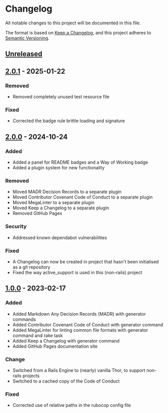 # Changelog

All notable changes to this project will be documented in this file.

The format is based on [Keep a Changelog](https://keepachangelog.com/en/1.0.0/),
and this project adheres to [Semantic Versioning](https://semver.org/spec/v2.0.0.html).

## [Unreleased]

## [2.0.1] - 2025-01-22

### Removed

- Removed completely unused test resource file

### Fixed

- Corrected the badge rule brittle loading and signature

## [2.0.0] - 2024-10-24

### Added

- Added a panel for README badges and a Way of Working badge
- Added a plugin system for new functionality

### Removed

- Moved MADR Decision Records to a separate plugin
- Moved Contributor Covenant Code of Conduct to a separate plugin
- Moved MegaLinter to a separate plugin
- Moved Keep a Changelog to a separate plugin
- Removed GitHub Pages

### Security

- Addressed known dependabot vulnerabilities

### Fixed

- A Changelog can now be created in project that hasn't been initialised as a git repository
- Fixed the way active_support is used in this (non-rails) project

## [1.0.0] - 2023-02-17

### Added

- Added Markdown Any Decision Records (MADR) with generator commands
- Added Contributor Covenant Code of Conduct with generator command
- Added MegaLinter for linting common file formats with generator command and rake task
- Added Keep a Changelog with generator command
- Added GitHub Pages documentation site

### Change

- Switched from a Rails Engine to (nearly) vanilla Thor, to support non-rails projects
- Switched to a cached copy of the Code of Conduct

### Fixed

- Corrected use of relative paths in the rubocop config file

[unreleased]: https://github.com/HealthDataInsight/way_of_working/compare/v2.0.1...HEAD
[2.0.1]: https://github.com/HealthDataInsight/way_of_working/compare/v2.0.0...v2.0.1
[2.0.0]: https://github.com/HealthDataInsight/way_of_working/compare/v1.0.0...v2.0.0
[1.0.0]: https://github.com/HealthDataInsight/way_of_working/releases/tag/v1.0.0
